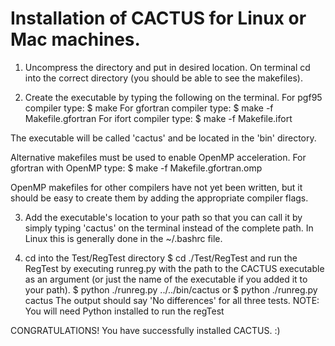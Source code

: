 Installation of CACTUS for Linux or Mac machines.
================================================================================
1. Uncompress the directory and put in desired location. On terminal cd into the 
   correct directory (you should be able to see the makefiles).

2. Create the executable by typing the following on the terminal.
   	For pgf95 compiler type:        $ make 
   	For gfortran compiler type:     $ make -f Makefile.gfortran
   	For ifort compiler type:        $ make -f Makefile.ifort

  The executable will be called 'cactus' and be located in the 'bin' directory.

  Alternative makefiles must be used to enable OpenMP acceleration.
    For gfortran with OpenMP type:  $ make -f Makefile.gfortran.omp

  OpenMP makefiles for other compilers have not yet been written,
  but it should be easy to create them by adding the appropriate compiler flags.

3. Add the executable's location to your path so that you can call it by simply
   typing 'cactus' on the terminal instead of the complete path. In Linux this
   is generally done in the ~/.bashrc file. 

4. cd into the Test/RegTest directory
     	$ cd ./Test/RegTest
   and run the RegTest by executing runreg.py with the path to the CACTUS 
   executable as an argument (or just the name of the executable if you added it 
   to your path).
     	$ python ./runreg.py ../../bin/cactus
   or
     	$ python ./runreg.py cactus
   The output should say 'No differences' for all three tests.
   NOTE: You will need Python installed to run the regTest

CONGRATULATIONS! You have successfully installed CACTUS. :)
